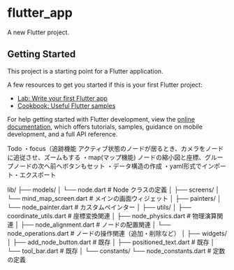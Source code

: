 # flutter_app

A new Flutter project.

## Getting Started

This project is a starting point for a Flutter application.

A few resources to get you started if this is your first Flutter project:

- [Lab: Write your first Flutter app](https://docs.flutter.dev/get-started/codelab)
- [Cookbook: Useful Flutter samples](https://docs.flutter.dev/cookbook)

For help getting started with Flutter development, view the
[online documentation](https://docs.flutter.dev/), which offers tutorials,
samples, guidance on mobile development, and a full API reference.

Todo
・focus（追跡機能
    アクティブ状態のノードが居るとき、カメラをノードに追従させ、ズームもする
・map(マップ機能)
    ノードの縮小図と座標、グループノードの次へ前へボタンもセット
・データ構造の作成
・yaml形式でインポート・エクスポート    

lib/
├── models/
│ └── node.dart # Node クラスの定義
│
├── screens/
│ └── mind_map_screen.dart # メインの画面ウィジェット
│
├── painters/
│ └── node_painter.dart # カスタムペインター
│
├── utils/
│ ├── coordinate_utils.dart # 座標変換関連
│ ├── node_physics.dart # 物理演算関連
│ ├── node_alignment.dart # ノードの配置関連
│ └── node_operations.dart # ノードの操作関連（追加・削除など）
│
├── widgets/
│ ├── add_node_button.dart # 既存
│ ├── positioned_text.dart # 既存
│ └── tool_bar.dart # 既存
│
└── constants/
└── node_constants.dart # 定数の定義
